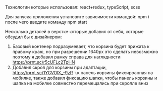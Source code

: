 Технологии которые использовал: react+redux, typeScript, scss

Для запуска приложения установите зависимости командой: npm i после чего введите команду npm start

Несколько деталей в верстке которые добавил от себя, которые обсудил бы с дизайнером:
1. Базовый контенер подразумевает, что корзина будет прижата к правому краю, но при разрешении 1640px это сделать невозможно
 поэтому я добавил рамку справа для наглядности https://prnt.sc/r5cUFLc2TpHN
2. Добавил скрол для корзины при адаптации, https://prnt.sc/1YGVOlX_-9zR т.к панель корзины фиксироанная на мобилке, также добавил фиксацию шапки, чтобы панель корзины и шапка на мобилке совместно перемещались при скролле вниз
